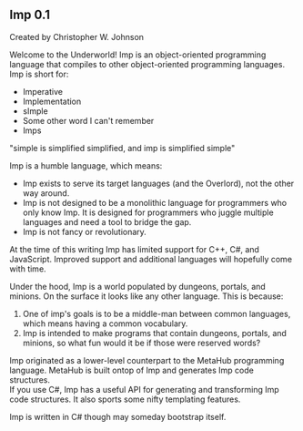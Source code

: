 ## Imp 0.1 ##

Created by Christopher W. Johnson

Welcome to the Underworld!  Imp is an object-oriented programming language that compiles to other object-oriented programming languages.  Imp is short for:

* Imperative
* Implementation
* sImple	
* Some other word I can't remember
* Imps

"simple is simplified simplified, and imp is simplified simple"

Imp is a humble language, which means:

* Imp exists to serve its target languages (and the Overlord), not the other way around.
* Imp is not designed to be a monolithic language for programmers who only know Imp. It is designed for programmers who juggle multiple languages and need a tool to bridge the gap.
* Imp is not fancy or revolutionary.

At the time of this writing Imp has limited support for C++, C#, and JavaScript.  Improved support and additional languages will hopefully come with time.
	
Under the hood, Imp is a world populated by dungeons, portals, and minions.  On the surface it looks like any other language.  This is because:

1. One of imp's goals is to be a middle-man between common languages, which means having a common vocabulary.
2. Imp is intended to make programs that contain dungeons, portals, and minions, so what fun would it be if those were reserved words?
	
Imp originated as a lower-level counterpart to the MetaHub programming language.  MetaHub is built ontop of Imp and generates Imp code structures.  
If you use C#, Imp has a useful API for generating and transforming Imp code structures.  It also sports some nifty templating features.

Imp is written in C# though may someday bootstrap itself.
